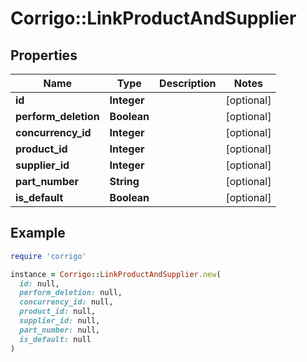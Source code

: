 # Corrigo::LinkProductAndSupplier

## Properties

| Name | Type | Description | Notes |
| ---- | ---- | ----------- | ----- |
| **id** | **Integer** |  | [optional] |
| **perform_deletion** | **Boolean** |  | [optional] |
| **concurrency_id** | **Integer** |  | [optional] |
| **product_id** | **Integer** |  | [optional] |
| **supplier_id** | **Integer** |  | [optional] |
| **part_number** | **String** |  | [optional] |
| **is_default** | **Boolean** |  | [optional] |

## Example

```ruby
require 'corrigo'

instance = Corrigo::LinkProductAndSupplier.new(
  id: null,
  perform_deletion: null,
  concurrency_id: null,
  product_id: null,
  supplier_id: null,
  part_number: null,
  is_default: null
)
```

